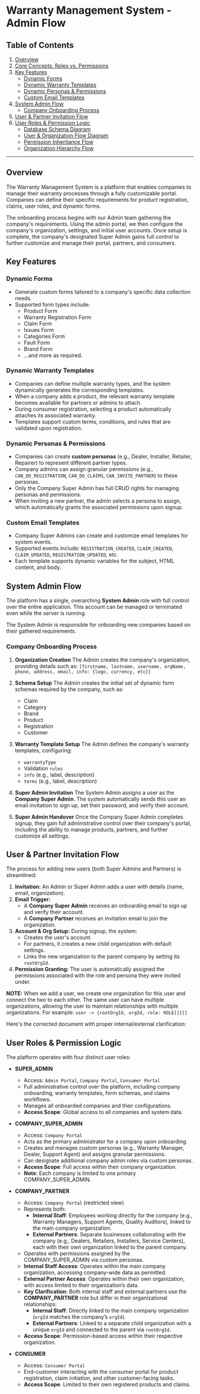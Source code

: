 # Warranty Management System - Admin Flow

## Table of Contents
1.  [Overview](#overview)
2.  [Core Concepts: Roles vs. Permissions](#core-concepts-roles-vs-permissions)
3.  [Key Features](#key-features)
    *   [Dynamic Forms](#dynamic-forms)
    *   [Dynamic Warranty Templates](#dynamic-warranty-templates)
    *   [Dynamic Personas & Permissions](#dynamic-personas--permissions)
    *   [Custom Email Templates](#custom-email-templates)
4.  [System Admin Flow](#system-admin-flow)
    *   [Company Onboarding Process](#company-onboarding-process)
5.  [User & Partner Invitation Flow](#user--partner-invitation-flow)
6.  [User Roles & Permission Logic](#user-roles--permission-logic)
    * [Database Schema Diagram](#database-schema-diagram)
    * [User & Organization Flow Diagram](#user--organization-flow-diagram)
    * [Permission Inheritance Flow](#permission-inheritance-flow)
    * [Organization Hierarchy Flow](#organization-hierarchy-flow)

---

## Overview

The Warranty Management System is a platform that enables companies to manage their warranty processes through a fully customizable portal. Companies can define their specific requirements for product registration, claims, user roles, and dynamic forms.

The onboarding process begins with our Admin team gathering the company's requirements. Using the admin portal, we then configure the company's organization, settings, and initial user accounts. Once setup is complete, the company's designated Super Admin gains full control to further customize and manage their portal, partners, and consumers.

## Key Features

### Dynamic Forms
*   Generate custom forms tailored to a company's specific data collection needs.
*   Supported form types include:
    *   Product Form
    *   Warranty Registration Form
    *   Claim Form
    *   Issues Form
    *   Categories Form
    *   Fault Form
    *   Brand Form
    *   ...and more as required.

### Dynamic Warranty Templates
*   Companies can define multiple warranty types, and the system dynamically generates the corresponding templates.
*   When a company adds a product, the relevant warranty template becomes available for partners or admins to attach.
*   During consumer registration, selecting a product automatically attaches its associated warranty.
*   Templates support custom terms, conditions, and rules that are validated upon registration.

### Dynamic Personas & Permissions
*   Companies can create **custom personas** (e.g., Dealer, Installer, Retailer, Repairer) to represent different partner types.
*   Company admins can assign granular permissions (e.g., `CAN_DO_REGISTRATION`, `CAN_DO_CLAIMS`, `CAN_INVITE_PARTNER`) to these personas.
*   Only the Company Super Admin has full CRUD rights for managing personas and permissions.
*   When inviting a new partner, the admin selects a persona to assign, which automatically grants the associated permissions upon signup.

### Custom Email Templates
*   Company Super Admins can create and customize email templates for system events.
*   Supported events include: `REGISTRATION_CREATED`, `CLAIM_CREATED`, `CLAIM_UPDATED`, `REGISTRATION_UPDATED`, etc.
*   Each template supports dynamic variables for the subject, HTML content, and body.

## System Admin Flow

The platform has a single, overarching **System Admin** role with full control over the entire application. This account can be managed or terminated even while the server is running.

The System Admin is responsible for onboarding new companies based on their gathered requirements.

### Company Onboarding Process

1.  **Organization Creation**
    The Admin creates the company's organization, providing details such as:
    `[firstname, lastname, username, orgName, phone, address, email, info: {logo, currency, etc}]`

2.  **Schema Setup**
    The Admin creates the initial set of dynamic form schemas required by the company, such as:
    *   Claim
    *   Category
    *   Brand
    *   Product
    *   Registration
    *   Customer

3.  **Warranty Template Setup**
    The Admin defines the company's warranty templates, configuring:
    *   `warrantyType`
    *   Validation `rules`
    *   `info` (e.g., label, description)
    *   `terms` (e.g., label, description)

4.  **Super Admin Invitation**
    The System Admin assigns a user as the **Company Super Admin**. The system automatically sends this user an email invitation to sign up, set their password, and verify their account.

5.  **Super Admin Handover**
    Once the Company Super Admin completes signup, they gain full administrative control over their company's portal, including the ability to manage products, partners, and further customize all settings.

## User & Partner Invitation Flow

The process for adding new users (both Super Admins and Partners) is streamlined:

1.  **Invitation:** An Admin or Super Admin adds a user with details (name, email, organization).
2.  **Email Trigger:**
    *   A **Company Super Admin** receives an onboarding email to sign up and verify their account.
    *   A **Company Partner** receives an invitation email to join the organization.
3.  **Account & Org Setup:** During signup, the system:
    *   Creates the user's account.
    *   For partners, it creates a new child organization with default settings.
    *   Links the new organization to the parent company by setting its `rootOrgId`.
4.  **Permission Granting:** The user is automatically assigned the permissions associated with the role and persona they were invited under.

**NOTE:** When we add a user, we create one organization for this user and connect the two to each other. The same user can have multiple organizations, allowing the user to maintain relationships with multiple organizations. For example: `user -> {rootOrgId, orgId, role: ROLE[]}[]`

Here's the corrected document with proper internal/external clarification:

## User Roles & Permission Logic

The platform operates with four distinct user roles:

- **SUPER_ADMIN**
  - Access: `Admin Portal`, `Company Portal`, `Consumer Portal`
  - Full administrative control over the platform, including company onboarding, warranty templates, form schemas, and claims workflows.
  - Manages all onboarded companies and their configurations.
  - **Access Scope**: Global access to all companies and system data.

- **COMPANY_SUPER_ADMIN**
  - Access: `Company Portal`
  - Acts as the primary administrator for a company upon onboarding.
  - Creates and manages custom personas (e.g., Warranty Manager, Dealer, Support Agent) and assigns granular permissions.
  - Can designate additional company admin roles via custom personas.
  - **Access Scope**: Full access within their company organization.
  - **Note**: Each company is limited to one primary COMPANY_SUPER_ADMIN.

- **COMPANY_PARTNER**
  - Access: `Company Portal` (restricted view)
  - Represents both:
    - **Internal Staff**: Employees working directly for the company (e.g., Warranty Managers, Support Agents, Quality Auditors), linked to the main company organization.
    - **External Partners**: Separate businesses collaborating with the company (e.g., Dealers, Retailers, Installers, Service Centers), each with their own organization linked to the parent company.
  - Operates with permissions assigned by the COMPANY_SUPER_ADMIN via custom personas.
  - **Internal Staff Access**: Operates within the main company organization, accessing company-wide data as permitted.
  - **External Partner Access**: Operates within their own organization, with access limited to their organization’s data.
  - **Key Clarification**: Both internal staff and external partners use the **COMPANY_PARTNER** role but differ in their organizational relationships:
    - **Internal Staff**: Directly linked to the main company organization (`orgId` matches the company’s `orgId`).
    - **External Partners**: Linked to a separate child organization with a unique `orgId` and connected to the parent via `rootOrgId`.
  - **Access Scope**: Permission-based access within their respective organization.

- **CONSUMER**
  - Access: `Consumer Portal`
  - End-customer interacting with the consumer portal for product registration, claim initiation, and other customer-facing tasks.
  - **Access Scope**: Limited to their own registered products and claims.

